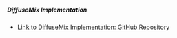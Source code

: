
##### DiffuseMix Implementation
- [Link to DiffuseMix Implementation: GitHub Repository](https://github.com/sarojbhatta/674dataimb/)
